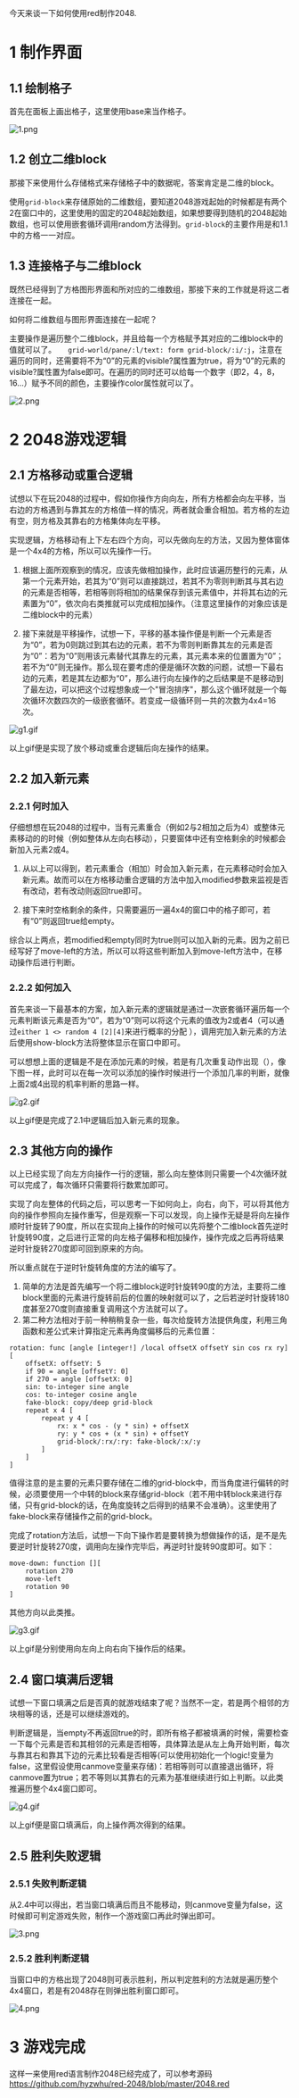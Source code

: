今天来谈一下如何使用red制作2048.

# 1 制作界面

## 1.1 绘制格子

首先在面板上画出格子，这里使用base来当作格子。

![1.png](https://raw.githubusercontent.com/hyzwhu/red2048blog/master/image/1.png)

## 1.2 创立二维block

那接下来使用什么存储格式来存储格子中的数据呢，答案肯定是二维的block。

使用```grid-block```来存储原始的二维数组，要知道2048游戏起始的时候都是有两个2在窗口中的，这里使用的固定的2048起始数组，如果想要得到随机的2048起始数组，也可以使用嵌套循环调用random方法得到。```grid-block```的主要作用是和1.1中的方格一一对应。

## 1.3 连接格子与二维block

既然已经得到了方格图形界面和所对应的二维数组，那接下来的工作就是将这二者连接在一起。

如何将二维数组与图形界面连接在一起呢？

主要操作是遍历整个二维block，并且给每一个方格赋予其对应的二维block中的值就可以了。```	grid-world/pane/:l/text: form grid-block/:i/:j```，注意在遍历的同时，还需要将不为“0”的元素的visible?属性置为true，将为“0”的元素的visible?属性置为false即可。在遍历的同时还可以给每一个数字（即2，4，8，16...）赋予不同的颜色，主要操作color属性就可以了。

![2.png](https://raw.githubusercontent.com/hyzwhu/red2048blog/master/image/2.png)

# 2 2048游戏逻辑

## 2.1 方格移动或重合逻辑

试想以下在玩2048的过程中，假如你操作方向向左，所有方格都会向左平移，当右边的方格遇到与靠其左的方格值一样的情况，两者就会重合相加。若方格的左边有空，则方格及其靠右的方格集体向左平移。

实现逻辑，方格移动有上下左右四个方向，可以先做向左的方法，又因为整体窗体是一个4x4的方格，所以可以先操作一行。

1. 根据上面所观察到的情况，应该先做相加操作，此时应该遍历整行的元素，从第一个元素开始，若其为“0”则可以直接跳过，若其不为零则判断其与其右边的元素是否相等，若相等则将相加的结果保存到该元素值中，并将其右边的元素置为“0”，依次向右类推就可以完成相加操作。（注意这里操作的对象应该是二维block中的元素）

2. 接下来就是平移操作，试想一下，平移的基本操作便是判断一个元素是否为“0”，若为0则跳过到其右边的元素，若不为零则判断靠其左的元素是否为“0”：若为“0”则用该元素替代其靠左的元素，其元素本来的位置置为“0”；若不为“0”则无操作。那么现在要考虑的便是循环次数的问题，试想一下最右边的元素，若是其左边都为“0”，那么进行向左操作的之后结果是不是移动到了最左边，可以把这个过程想象成一个"冒泡排序"，那么这个循环就是一个每次循环次数四次的一级嵌套循环。若变成一级循环则一共的次数为4x4=16次。

![g1.gif](https://raw.githubusercontent.com/hyzwhu/red2048blog/master/image/g1.gif)

以上gif便是实现了放个移动或重合逻辑后向左操作的结果。

## 2.2 加入新元素

### 2.2.1 何时加入 

仔细想想在玩2048的过程中，当有元素重合（例如2与2相加之后为4）或整体元素移动的的时候（例如整体从左向右移动），只要窗体中还有空格剩余的时候都会新加入元素2或4。

1. 从以上可以得到，若元素重合（相加）时会加入新元素，在元素移动时会加入新元素。故而可以在方格移动重合逻辑的方法中加入modified参数来监视是否有改动，若有改动则返回true即可。

2. 接下来时空格剩余的条件，只需要遍历一遍4x4的窗口中的格子即可，若有“0”则返回true给empty。

综合以上两点，若modified和empty同时为true则可以加入新的元素。因为之前已经写好了move-left的方法，所以可以将这些判断加入到move-left方法中，在移动操作后进行判断。


### 2.2.2 如何加入

首先来谈一下最基本的方案，加入新元素的逻辑就是通过一次嵌套循环遍历每一个元素判断该元素是否为“0”，若为“0”则可以将这个元素的值改为2或者4（可以通过```either 1 <> random 4 [2][4]```来进行概率的分配 ），调用完加入新元素的方法后使用show-block方法将整体显示在窗口中即可。

可以想想上面的逻辑是不是在添加元素的时候，若是有几次重复动作出现（），像下图一样，此时可以在每一次可以添加的操作时候进行一个添加几率的判断，就像上面2或4出现的机率判断的思路一样。

![g2.gif](https://raw.githubusercontent.com/hyzwhu/red2048blog/master/image/g2.gif)

以上gif便是完成了2.1中逻辑后加入新元素的现象。


## 2.3 其他方向的操作

以上已经实现了向左方向操作一行的逻辑，那么向左整体则只需要一个4次循环就可以完成了，每次循环只需要将行数累加即可。

实现了向左整体的代码之后，可以思考一下如何向上，向右，向下，可以将其他方向的操作参照向左操作重写，但是观察一下可以发现，向上操作无疑是将向左操作顺时针旋转了90度，所以在实现向上操作的时候可以先将整个二维block首先逆时针旋转90度，之后进行正常的向左格子偏移和相加操作，操作完成之后再将结果逆时针旋转270度即可回到原来的方向。

所以重点就在于逆时针旋转角度的方法的编写了。

1. 简单的方法是首先编写一个将二维block逆时针旋转90度的方法，主要将二维block里面的元素进行旋转前后的位置的映射就可以了，之后若逆时针旋转180度甚至270度则直接重复调用这个方法就可以了。
2. 第二种方法相对于前一种稍稍复杂一些，每次给旋转方法提供角度，利用三角函数和差公式来计算指定元素再角度偏移后的元素位置：

```
rotation: func [angle [integer!] /local offsetX offsetY sin cos rx ry][
	offsetX: offsetY: 5
	if 90 = angle [offsetY: 0]
	if 270 = angle [offsetX: 0]
	sin: to-integer sine angle
	cos: to-integer cosine angle 
	fake-block: copy/deep grid-block
	repeat x 4 [
		repeat y 4 [
			rx: x * cos - (y * sin) + offsetX
			ry: y * cos + (x * sin) + offsetY
			grid-block/:rx/:ry: fake-block/:x/:y
		]
	]
]
```

值得注意的是主要的元素只要存储在二维的grid-block中，而当角度进行偏转的时候，必须要使用一个中转的block来存储grid-block（若不用中转block来进行存储，只有grid-block的话，在角度旋转之后得到的结果不会准确）。这里使用了fake-block来存储操作之前的grid-block。

完成了rotation方法后，试想一下向下操作若是要转换为想做操作的话，是不是先要逆时针旋转270度，调用向左操作完毕后，再逆时针旋转90度即可。如下：

```
move-down: function [][
	rotation 270
	move-left 
	rotation 90 
]
```

其他方向以此类推。

![g3.gif](https://raw.githubusercontent.com/hyzwhu/red2048blog/master/image/g3.gif)

以上gif是分别使用向左向上向右向下操作后的结果。

## 2.4 窗口填满后逻辑

试想一下窗口填满之后是否真的就游戏结束了呢？当然不一定，若是两个相邻的方块相等的话，还是可以继续游戏的。

判断逻辑是，当empty不再返回true的时，即所有格子都被填满的时候，需要检查一下每个元素是否和其相邻的元素是否相等，具体算法是从左上角开始判断，每次与靠其右和靠其下边的元素比较看是否相等(可以使用初始化一个logic!变量为false，这里假设使用canmove变量来存储)：若相等则可以直接退出循环，将canmove置为true；若不等则以其靠右的元素为基准继续进行如上判断。以此类推遍历整个4x4窗口即可。

![g4.gif](https://raw.githubusercontent.com/hyzwhu/red2048blog/master/image/g4.gif)

以上gif便是窗口填满后，向上操作两次得到的结果。

## 2.5 胜利失败逻辑

### 2.5.1 失败判断逻辑

从2.4中可以得出，若当窗口填满后而且不能移动，则canmove变量为false，这时候即可判定游戏失败，制作一个游戏窗口再此时弹出即可。

![3.png](https://raw.githubusercontent.com/hyzwhu/red2048blog/master/image/3.png)

### 2.5.2 胜利判断逻辑

当窗口中的方格出现了2048则可表示胜利，所以判定胜利的方法就是遍历整个4x4窗口，若是有2048存在则弹出胜利窗口即可。

![4.png](https://raw.githubusercontent.com/hyzwhu/red2048blog/master/image/4.png)

# 3 游戏完成
这样一来使用red语言制作2048已经完成了，可以参考源码
https://github.com/hyzwhu/red-2048/blob/master/2048.red










